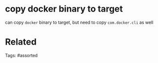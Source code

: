 # copy docker binary to target
can copy `docker` binary to target, but need to copy `com.docker.cli` as well

# Related

Tags:
    #assorted
